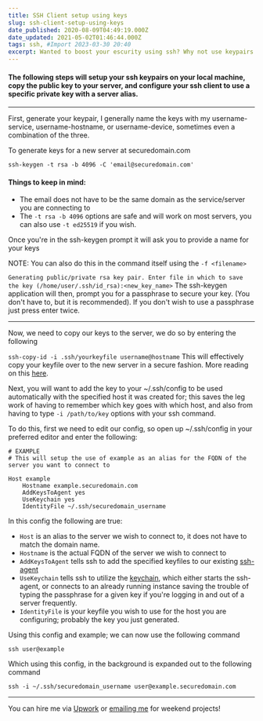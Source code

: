 ```yaml
---
title: SSH Client setup using keys
slug: ssh-client-setup-using-keys
date_published: 2020-08-09T04:49:19.000Z
date_updated: 2021-05-02T01:46:44.000Z
tags: ssh, #Import 2023-03-30 20:40
excerpt: Wanted to boost your escurity using ssh? Why not use keypairs!
---
```


#### The following steps will setup your ssh keypairs on your local machine, copy the public key to your server, and configure your ssh client to use a specific private key with a server alias.

---

First, generate your keypair, I generally name the keys with my username-service, username-hostname, or username-device, sometimes even a combination of the three.

To generate keys for a new server at securedomain.com

`ssh-keygen -t rsa -b 4096 -C 'email@securedomain.com'`

#### Things to keep in mind:

- The email does not have to be the same domain as the service/server you are connecting to
- The `-t rsa -b 4096` options are safe and will work on most servers, you can also use `-t ed25519` if you wish.

Once you're in the ssh-keygen prompt it will ask you to provide a name for your keys

NOTE: You can also do this in the command itself using the `-f <filename>`

`Generating public/private rsa key pair.
Enter file in which to save the key (/home/user/.ssh/id_rsa):<new_key_name>`
The ssh-keygen application will then, prompt you for a passphrase to secure your key. (You don't have to, but it is recommended). If you don't wish to use a passphrase just press enter twice.

---

Now, we need to copy our keys to the server, we do so by entering the following

`ssh-copy-id -i .ssh/yourkeyfile username@hostname`
This will effectively copy your keyfile over to the new server in a secure fashion. More reading on this [here](https://www.ssh.com/ssh/copy-id).

Next, you will want to add the key to your ~/.ssh/config to be used automatically with the specified host it was created for; this saves the leg work of having to remember which key goes with which host, and also from having to type `-i /path/to/key` options with your ssh command.

To do this, first we need to edit our config, so open up ~/.ssh/config in your preferred editor and enter the following:

    # EXAMPLE
    # This will setup the use of example as an alias for the FQDN of the server you want to connect to
    
    Host example
        Hostname example.securedomain.com
        AddKeysToAgent yes
        UseKeychain yes
        IdentityFile ~/.ssh/securedomain_username
    

In this config the following are true:

- `Host` is an alias to the server we wish to connect to, it does not have to match the domain name.
- `Hostname` is the actual FQDN of the server we wish to connect to
- `AddKeysToAgent` tells ssh to add the specified keyfiles to our existing [ssh-agent](https://www.ssh.com/ssh/agent)
- `UseKeychain` tells ssh to utilize the [keychain](https://www.techrepublic.com/article/configure-it-quick-use-keychain-to-simplify-ssh-connections/), which either starts the ssh-agent, or connects to an already running instance saving the trouble of typing the passphrase for a given key if you're logging in and out of a server frequently.
- `IdentityFile` is your keyfile you wish to use for the host you are configuring; probably the key you just generated.

Using this config and example; we can now use the following command

`ssh user@example`

Which using this config, in the background is expanded out to the following command

`ssh -i ~/.ssh/securedomain_username user@example.securedomain.com`

---

You can hire me via [Upwork](https://www.upwork.com/freelancers/~01c61ee9802b94133e) or [emailing me](mailto:work@breadnet.co.uk) for weekend projects!

